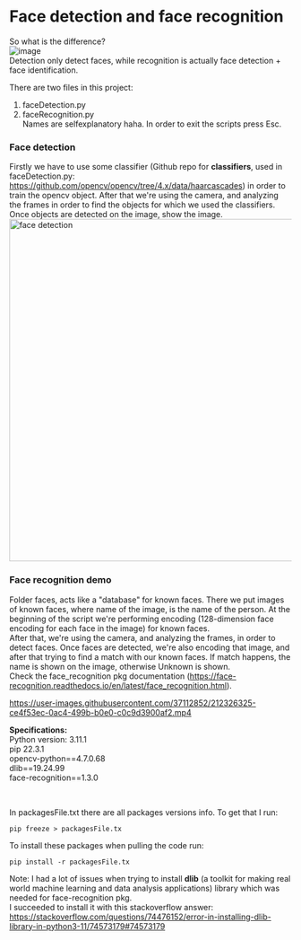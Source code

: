 # Face detection and face recognition

So what is the difference?  
![image](https://user-images.githubusercontent.com/37112852/212126082-1725ac96-d609-40d6-ba78-1384afa2ed7a.png)  
Detection only detect faces, while recognition is actually face detection + face identification.    

There are two files in this project:
1. faceDetection.py
2. faceRecognition.py  
Names are selfexplanatory haha. In order to exit the scripts press Esc. <br>

### Face detection    
Firstly we have to use some classifier (Github repo for **classifiers**, used in faceDetection.py:  https://github.com/opencv/opencv/tree/4.x/data/haarcascades) in order to train the opencv object. After that we're using the camera, and analyzing the frames in order to find the objects for which we used the classifiers. Once objects are detected on the image, show the image.   
<img width="610" alt="face detection" src="https://user-images.githubusercontent.com/37112852/212325912-4077b809-248a-4cbb-8892-864130c07f01.PNG">  
   
### Face recognition demo  
Folder faces, acts like a "database" for known faces. There we put images of known faces, where name of the image, is the name of the person. At the beginning of the script we're performing encoding (128-dimension face encoding for each face in the image) for known faces.  
After that, we're using the camera, and analyzing the frames, in order to detect faces. Once faces are detected, we're also encoding that image, and after that trying to find a match with our known faces. If match happens, the name is shown on the image, otherwise Unknown is shown.   
Check the face_recognition pkg documentation (https://face-recognition.readthedocs.io/en/latest/face_recognition.html).   



https://user-images.githubusercontent.com/37112852/212326325-ce4f53ec-0ac4-499b-b0e0-c0c9d3900af2.mp4

  
**Specifications:**  
Python version:  3.11.1   
pip 22.3.1    
opencv-python==4.7.0.68  
dlib==19.24.99  
face-recognition==1.3.0  

<br> 
  
In packagesFile.txt there are all packages versions info. To get that I run:  
```  
pip freeze > packagesFile.tx
```  
To install these packages when pulling the code run:  
```  
pip install -r packagesFile.tx
```  
Note: I had a lot of issues when trying to install **dlib** (a toolkit for making real world machine learning and data analysis applications) library which was needed for face-recognition pkg.  
I succeeded to install it with this stackoverflow answer: https://stackoverflow.com/questions/74476152/error-in-installing-dlib-library-in-python3-11/74573179#74573179   

<br>




